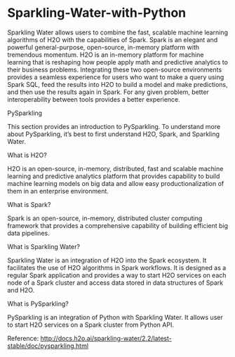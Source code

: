 # Sparkling-Water-with-Python

Sparkling Water allows users to combine the fast, scalable machine learning algorithms of H2O with the capabilities of Spark. Spark is an elegant and powerful general-purpose, open-source, in-memory platform with tremendous momentum. H2O is an in-memory platform for machine learning that is reshaping how people apply math and predictive analytics to their business problems. Integrating these two open-source environments provides a seamless experience for users who want to make a query using Spark SQL, feed the results into H2O to build a model and make predictions, and then use the results again in Spark. For any given problem, better interoperability between tools provides a better experience.


PySparkling

This section provides an introduction to PySparkling. To understand more about PySparkling, it’s best to first understand H2O, Spark, and Sparkling Water.

What is H2O?

H2O is an open-source, in-memory, distributed, fast and scalable machine learning and predictive analytics platform that provides capability to build machine learning models on big data and allow easy productionalization of them in an enterprise environment.

What is Spark?

Spark is an open-source, in-memory, distributed cluster computing framework that provides a comprehensive capability of building efficient big data pipelines.

What is Sparkling Water?

Sparkling Water is an integration of H2O into the Spark ecosystem. It facilitates the use of H2O algorithms in Spark workflows. It is designed as a regular Spark application and provides a way to start H2O services on each node of a Spark cluster and access data stored in data structures of Spark and H2O.

What is PySparkling?

PySparkling is an integration of Python with Sparkling Water. It allows user to start H2O services on a Spark cluster from Python API.


Reference:
http://docs.h2o.ai/sparkling-water/2.2/latest-stable/doc/pysparkling.html
